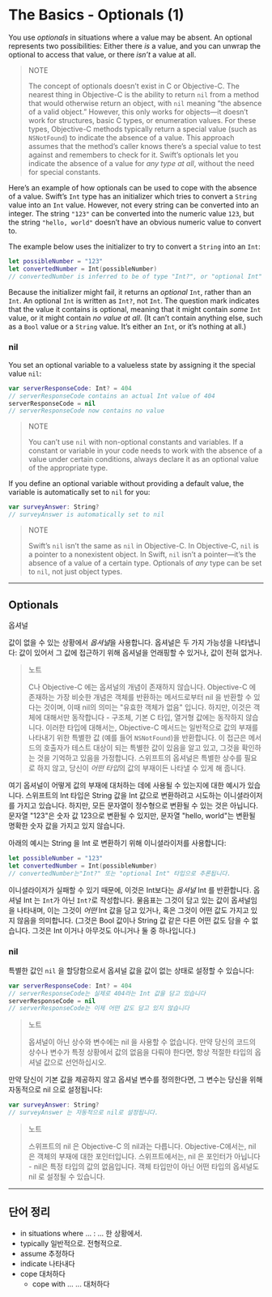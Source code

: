 # The Basics - Optionals (1)

You use *optionals* in situations where a value may be absent. An optional represents two possibilities: Either there *is* a value, and you can unwrap the optional to access that value, or there *isn’t* a value at all.

>  NOTE
>
> The concept of optionals doesn’t exist in C or Objective-C. The nearest thing in Objective-C is the ability to return `nil` from a method that would otherwise return an object, with `nil` meaning “the absence of a valid object.” However, this only works for objects—it doesn’t work for structures, basic C types, or enumeration values. For these types, Objective-C methods typically return a special value (such as `NSNotFound`) to indicate the absence of a value. This approach assumes that the method’s caller knows there’s a special value to test against and remembers to check for it. Swift’s optionals let you indicate the absence of a value for *any type at all*, without the need for special constants.

Here’s an example of how optionals can be used to cope with the absence of a value. Swift’s `Int` type has an initializer which tries to convert a `String` value into an `Int` value. However, not every string can be converted into an integer. The string `"123"` can be converted into the numeric value `123`, but the string `"hello, world"` doesn’t have an obvious numeric value to convert to.

The example below uses the initializer to try to convert a `String` into an `Int`:

``` swift
let possibleNumber = "123"
let convertedNumber = Int(possibleNumber)
// convertedNumber is inferred to be of type "Int?", or "optional Int"
```

Because the initializer might fail, it returns an *optional* `Int`, rather than an `Int`. An optional `Int` is written as `Int?`, not `Int`. The question mark indicates that the value it contains is optional, meaning that it might contain *some* `Int` value, or it might contain *no value at all*. (It can’t contain anything else, such as a `Bool` value or a `String` value. It’s either an `Int`, or it’s nothing at all.)

### nil

You set an optional variable to a valueless state by assigning it the special value `nil`:

``` swift
var serverResponseCode: Int? = 404
// serverResponseCode contains an actual Int value of 404
serverResponseCode = nil
// serverResponseCode now contains no value
```

>  NOTE
>
> You can’t use `nil` with non-optional constants and variables. If a constant or variable in your code needs to work with the absence of a value under certain conditions, always declare it as an optional value of the appropriate type.

If you define an optional variable without providing a default value, the variable is automatically set to `nil` for you:

``` swift
var surveyAnswer: String?
// surveyAnswer is automatically set to nil
```

> NOTE
>
> Swift’s `nil` isn’t the same as `nil` in Objective-C. In Objective-C, `nil` is a pointer to a nonexistent object. In Swift, `nil` isn’t a pointer—it’s the absence of a value of a certain type. Optionals of *any* type can be set to `nil`, not just object types.

---

## Optionals

 옵셔널

값이 없을 수 있는 상황에서 *옵셔널*을 사용합니다. 옵셔널은 두 가지 가능성을 나타냅니다: 값이 있어서 그 값에 접근하기 위해 옵셔널을 언래핑할 수 있거나, 값이 전혀 없거나.

> 노트
>
> C나 Objective-C 에는 옵셔널의 개념이 존재하지 않습니다. Objective-C 에 존재하는 가장 비슷한 개념은 객체를 반환하는 메서드로부터 nil 을 반환할 수 있다는 것이며, 이때 nil의 의미는 "유효한 객체가 없음" 입니다. 하지만, 이것은 객체에 대해서만 동작합니다 - 구조체, 기본 C 타입, 열거형 값에는 동작하지 않습니다. 이러한 타입에 대해서는, Objective-C 메서드는 일반적으로 값의 부재를 나타내기 위한 특별한 값 (예를 들어 `NSNotFound`)을 반환합니다. 이 접근은 메서드의 호출자가 테스트 대상이 되는 특별한 값이 있음을 알고 있고, 그것을 확인하는 것을 기억하고 있음을 가정합니다. 스위프트의 옵셔널은 특별한 상수를 필요로 하지 않고, 당신이 *어떤 타입*의 값의 부재이든 나타낼 수 있게 해 줍니다.

여기 옵셔널이 어떻게 값의 부재에 대처하는 데에 사용될 수 있는지에 대한 예시가 있습니다. 스위프트의 Int 타입은 String 값을 Int 값으로 변환하려고 시도하는 이니셜라이저를 가지고 있습니다. 하지만, 모든 문자열이 정수형으로 변환될 수 있는 것은 아닙니다. 문자열 "123"은 숫자 값 123으로 변환될 수 있지만, 문자열 "hello, world"는 변환될 명확한 숫자 값을 가지고 있지 않습니다.

아래의 예시는 String 을 Int 로 변환하기 위해 이니셜라이저를 사용합니다: 

``` swift
let possibleNumber = "123"
let convertedNumber = Int(possibleNumber)
// convertedNumber는"Int?" 또는 "optional Int" 타입으로 추론됩니다.
```

이니셜라이저가 실패할 수 있기 때문에, 이것은 Int보다는 *옵셔널* Int 를 반환합니다. 옵셔널 Int 는 `Int`가 아닌 `Int?`로 작성합니다. 물음표는 그것이 담고 있는 값이 옵셔널임을 나타내며, 이는 그것이 *어떤* Int 값을 담고 있거나, 혹은 그것이 어떤 값도 가지고 있지 않음을 의미합니다. (그것은 Bool 값이나 String 값 같은 다른 어떤 값도 담을 수 없습니다. 그것은 Int 이거나 아무것도 아니거나 둘 중 하나입니다.)

### nil

특별한 값인 `nil` 을 할당함으로서 옵셔널 값을 값이 없는 상태로 설정할 수 있습니다:

``` swift
var serverResponseCode: Int? = 404
// serverResponseCode는 실제로 404라는 Int 값을 담고 있습니다
serverResponseCode = nil
// serverResponseCode는 이제 어떤 값도 담고 있지 않습니다
```

> 노트
>
> 옵셔널이 아닌 상수와 변수에는 nil 을 사용할 수 없습니다. 만약 당신의 코드의 상수나 변수가 특정 상황에서 값의 없음을 다뤄야 한다면, 항상 적절한 타입의 옵셔널 값으로 선언하십시오.

만약 당신이 기본 값을 제공하지 않고 옵셔널 변수를 정의한다면, 그 변수는 당신을 위해 자동적으로 nil 으로 설정됩니다:

``` swift
var surveyAnswer: String?
// surveyAnswer 는 자동적으로 nil로 설정됩니다.
```

> 노트
>
> 스위프트의 nil 은 Objective-C 의 nil과는 다릅니다. Objective-C에서는, nil 은 객체의 부재에 대한 포인터입니다. 스위프트에서는, nil 은 포인터가 아닙니다 - nil은 특정 타입의 값의 없음입니다. 객체 타입만이 아닌 어떤 타입의 옵셔널도 nil 로 설정될 수 있습니다.

---



## 단어 정리

- in situations where ... : ... 한 상황에서.
- typically 일반적으로. 전형적으로.
- assume 추정하다
- indicate 나타내다
- cope 대처하다
  -  cope with ... ... 대처하다